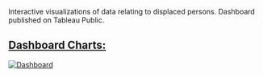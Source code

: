 Interactive visualizations of data relating to displaced persons. Dashboard published on Tableau Public.

## [Dashboard Charts:](https://public.tableau.com/views/DisplacedPersonsCharts_16916570737360/Dashboard?:language=en-US&:display_count=n&:origin=viz_share_link)
<div class='tableauPlaceholder' id='viz1691657241917' style='position: relative'><noscript><a href='#'><img alt='Dashboard ' src='https:&#47;&#47;public.tableau.com&#47;static&#47;images&#47;Di&#47;DisplacedPersonsCharts_16916570737360&#47;Dashboard&#47;1_rss.png' style='border: none' /></a></noscript><object class='tableauViz'  style='display:none;'><param name='host_url' value='https%3A%2F%2Fpublic.tableau.com%2F' /> <param name='embed_code_version' value='3' /> <param name='site_root' value='' /><param name='name' value='DisplacedPersonsCharts_16916570737360&#47;Dashboard' /><param name='tabs' value='no' /><param name='toolbar' value='yes' /><param name='static_image' value='https:&#47;&#47;public.tableau.com&#47;static&#47;images&#47;Di&#47;DisplacedPersonsCharts_16916570737360&#47;Dashboard&#47;1.png' /> <param name='animate_transition' value='yes' /><param name='display_static_image' value='yes' /><param name='display_spinner' value='yes' /><param name='display_overlay' value='yes' /><param name='display_count' value='yes' /><param name='language' value='en-US' /></object></div>